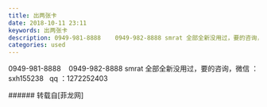 ```yaml
---
title: 出两张卡
date: 2018-10-11 23:11
keywords: 出两张卡
description: 0949-981-8888    0949-982-8888 smrat 全部全新没用过，要的咨询，微信 ：sxh155238   qq ：1272252403
categories: used
---
```

<td class="t_f" id="postmessage_2002567">

0949-981-8888    0949-982-8888 smrat 全部全新没用过，要的咨询，微信 ：sxh155238   qq ：1272252403<br/>
</td>
###### 转载自[菲龙网]